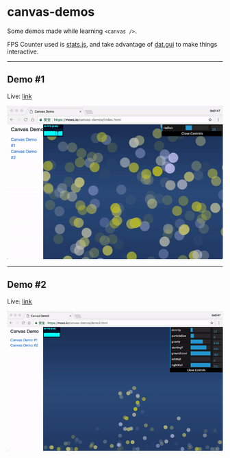 # canvas-demos
Some demos made while learning `<canvas />`. 

FPS Counter used is [stats.js](https://github.com/mrdoob/stats.js), and take advantage of [dat.gui](https://github.com/dataarts/dat.gui) to make things interactive.

___

## Demo #1 
Live: [link](https://moxo.io/canvas-demos/index.html)

![Demo #1 Screentshot](medias/demo1.gif)

___

## Demo #2
Live: [link](https://moxo.io/canvas-demos/demo2.html)

![Demo #2 Screentshot](medias/demo2.gif)
